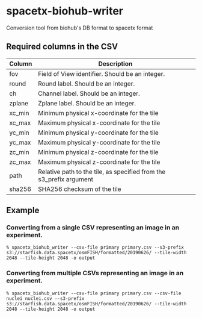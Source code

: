 # spacetx-biohub-writer
Conversion tool from biohub's DB format to spacetx format

## Required columns in the CSV

| Column | Description                                                                              |
|--------|------------------------------------------------------------------------------------------|
| fov    | Field of View identifier.  Should be an integer.                                         |
| round  | Round label.  Should be an integer.                                                      |
| ch     | Channel label.  Should be an integer.                                                    |
| zplane | Zplane label.  Should be an integer.                                                     |
| xc_min | Minimum physical x-coordinate for the tile                                               |
| xc_max | Maximum physical x-coordinate for the tile                                               |
| yc_min | Minimum physical y-coordinate for the tile                                               |
| yc_max | Maximum physical y-coordinate for the tile                                               |
| zc_min | Minimum physical z-coordinate for the tile                                               |
| zc_max | Maximum physical z-coordinate for the tile                                               |
| path   | Relative path to the tile, as specified from the s3_prefix argument                      |
| sha256 | SHA256 checksum of the tile                                                              |

## Example

### Converting from a single CSV representing an image in an experiment.

```
% spacetx_biohub_writer --csv-file primary primary.csv --s3-prefix  s3://starfish.data.spacetx/osmFISH/formatted/20190626/ --tile-width 2048 --tile-height 2048 -o output
```

### Converting from multiple CSVs representing an image in an experiment.

```
% spacetx_biohub_writer --csv-file primary primary.csv --csv-file nuclei nuclei.csv --s3-prefix  s3://starfish.data.spacetx/osmFISH/formatted/20190626/ --tile-width 2048 --tile-height 2048 -o output
```
